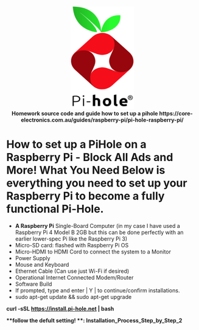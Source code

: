 <!-- markdownlint-configure-file { "MD004": { "style": "consistent" } } -->
<!-- markdownlint-disable MD033 -->
#

<p align="center">
  <img src="https://raw.githubusercontent.com/pi-hole/graphics/refs/heads/master/Vortex/vortex_with_text.svg" alt="Pi-hole website" width="168" height="270">
  <br>
  <strong>Homework source code and guide how to set up a pihole  https://core-electronics.com.au/guides/raspberry-pi/pi-hole-raspberry-pi/</strong>
</p>

<!-- markdownlint-enable MD033 -->

# How to set up a PiHole on a Raspberry Pi - Block All Ads and More! What You Need Below is everything you need to set up your Raspberry Pi to become a fully functional Pi-Hole.

- **A Raspberry Pi** Single-Board Computer (in my case I have used a Raspberry Pi 4 Model B 2GB but this can be done perfectly with an earlier lower-spec Pi like the Raspberry Pi 3)
- Micro-SD card: flashed with Raspberry Pi OS
- Micro-HDMI to HDMI Cord to connect the system to a Monitor
- Power Supply
- Mouse and Keyboard
- Ethernet Cable (Can use just Wi-Fi if desired)
- Operational Internet Connected Modem/Router
- Software Build
- If prompted, type and enter | Y | to continue/confirm installations.
- sudo apt-get update && sudo apt-get upgrade

 <strong>curl -sSL https://install.pi-hole.net | bash
 
**follow the defult setting! **:  <strong>Installation_Process_Step_by_Step_2</strong>
